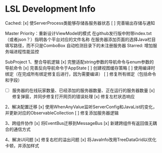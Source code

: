 ﻿# LSL Development Info
Cached:
[x] 使ServerProcess类能够存储各服务器状态
[ ] 完善输出存储与通知

Master Priority：重新设计ViewModel的模式
在github发行版中附带index.txt（或者json？）指明各个平台对应的文件名称
在服务器添加页面的选择Java栏目填写路径，而不只是ComboBox
自动检测目录下的未注册服务器
Starred: 增加服务端进程性能监控

SubProject
1、整合导航逻辑
[x] 完整适配string参数的导航命令与enum参数的导航命令
[x] 完善反向导航命令于AppState
[ ] 创建视图缓存策略
[ ] 使用编译时绑定（在完成所有绑定修复后进行，因为需要编译）
[ ] 修复所有绑定（包括命令和字段）
 - [ ] 服务器的在线玩家数量、已经添加的服务器数量、正在运行的服务器数量
[x] 修复弹窗，并同步修复打开网页的错误处理
[x] 修复左栏状态响应

2、解决配置迁移
[x] 使用WhenAnyValue监听ServerConfig和JavaList的变化，并更新对应的ObservableCollection
[ ] 修复添加服务器逻辑

3、跨组件协作
[x] 将EventBus迁移到MessageBus
[x] 新建跨组件有返回值无耦合的通信方式

4、解决UI问题
[x] 修复右栏的溢出问题
[x] 将JavaInfo改用TreeDataGrid以优化卡顿，并添加样式
